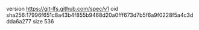 version https://git-lfs.github.com/spec/v1
oid sha256:17996f651c8a43b4f855b9468d20a0fff673d7b5f6a9f0228f5a4c3ddda6a277
size 536
